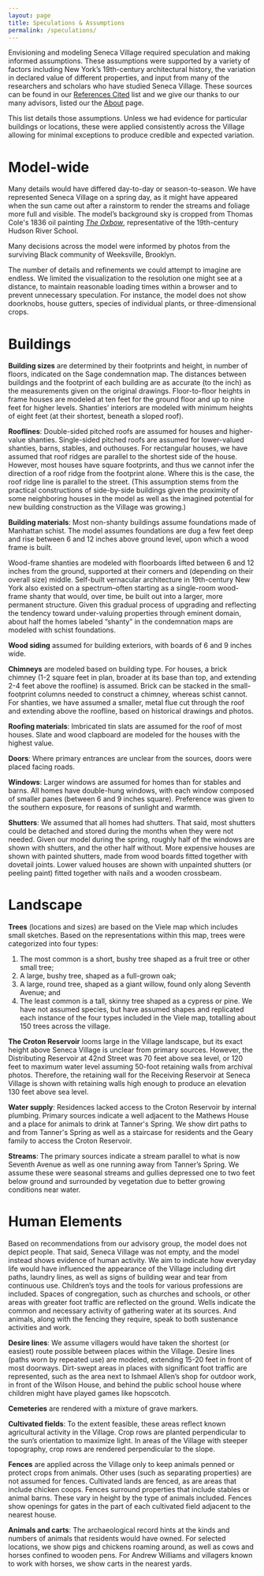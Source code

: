 ```yaml
---
layout: page
title: Speculations & Assumptions
permalink: /speculations/
---
```

Envisioning and modeling Seneca Village required speculation and making informed assumptions. These assumptions were supported by a variety of factors including New York’s 19th-century architectural history, the variation in declared value of different properties, and input from many of the researchers and scholars who have studied Seneca Village. These sources can be found in our [References Cited](/references) list and we give our thanks to our many advisors, listed our the [About](/about) page.

This list details those assumptions. Unless we had evidence for particular buildings or locations, these were applied consistently across the Village allowing for minimal exceptions to produce credible and expected variation.

# Model-wide

Many details would have differed day-to-day or season-to-season. We have represented Seneca Village on a spring day, as it might have appeared when the sun came out after a rainstorm to render the streams and foliage more full and visible. The model’s background sky is cropped from Thomas Cole's 1836 oil painting [*The Oxbow*](https://www.metmuseum.org/art/collection/search/10497), representative of the 19th-century Hudson River School. 

Many decisions across the model were informed by photos from the surviving Black community of Weeksville, Brooklyn.

The number of details and refinements we could attempt to imagine are endless. We limited the visualization to the resolution one might see at a distance, to maintain reasonable loading times within a browser and to prevent unnecessary speculation. For instance, the model does not show doorknobs, house gutters, species of individual plants, or three-dimensional crops.

# Buildings

**Building sizes** are determined by their footprints and height, in number of floors, indicated on the Sage condemnation map. The distances between buildings and the footprint of each building are as accurate (to the inch) as the measurements given on the original drawings. Floor-to-floor heights in frame houses are modeled at ten feet for the ground floor and up to nine feet for higher levels. Shanties’ interiors are modeled with minimum heights of eight feet (at their shortest, beneath a sloped roof).

**Rooflines**: Double-sided pitched roofs are assumed for houses and higher-value shanties. Single-sided pitched roofs are assumed for lower-valued shanties, barns, stables, and outhouses. For rectangular houses, we have assumed that roof ridges are parallel to the shortest side of the house. However, most houses have square footprints, and thus we cannot infer the direction of a roof ridge from the footprint alone. Where this is the case, the roof ridge line is parallel to the street. (This assumption stems from the practical constructions of side-by-side buildings given the proximity of some neighboring houses in the model as well as the imagined potential for new building construction as the Village was growing.)

**Building materials**: Most non-shanty buildings assume foundations made of Manhattan schist. The model assumes foundations are dug a few feet deep and rise between 6 and 12 inches above ground level, upon which a wood frame is built. 

Wood-frame shanties are modeled with floorboards lifted between 6 and 12 inches from the ground, supported at their corners and (depending on their overall size) middle. Self-built vernacular architecture in 19th-century New York also existed on a spectrum–often starting as a single-room wood-frame shanty that would, over time, be built out into a larger, more permanent structure. Given this gradual process of upgrading and reflecting the tendency toward under-valuing properties through eminent domain, about half the homes labeled “shanty” in the condemnation maps are modeled with schist foundations.

**Wood siding** assumed for building exteriors, with boards of 6 and 9 inches wide. 

**Chimneys** are modeled based on building type. For houses, a brick chimney (1-2 square feet in plan, broader at its base than top, and extending 2-4 feet above the roofline) is assumed. Brick can be stacked in the small-footprint columns needed to construct a chimney, whereas schist cannot. For shanties, we have assumed a smaller, metal flue cut through the roof and extending above the roofline, based on historical drawings and photos.

**Roofing materials**: Imbricated tin slats are assumed for the roof of most houses. Slate and wood clapboard are modeled for the houses with the highest value.

**Doors**: Where primary entrances are unclear from the sources, doors were placed facing roads.

**Windows**: Larger windows are assumed for homes than for stables and barns. All homes have double-hung windows, with each window composed of smaller panes (between 6 and 9 inches square). Preference was given to the southern exposure, for reasons of sunlight and warmth.

**Shutters**: We assumed that all homes had shutters. That said, most shutters could be detached and stored during the months when they were not needed. Given our model during the spring, roughly half of the windows are shown with shutters, and the other half without. More expensive houses are shown with painted shutters, made from wood boards fitted together with dovetail joints. Lower valued houses are shown with unpainted shutters (or peeling paint) fitted together with nails and a wooden crossbeam.

# Landscape

**Trees** (locations and sizes) are based on the Viele map which includes small sketches. Based on the representations within this map, trees were categorized into four types:

1. The most common is a short, bushy tree shaped as a fruit tree or other small tree;
2. A large, bushy tree, shaped as a full-grown oak;
3. A large, round tree, shaped as a giant willow, found only along Seventh Avenue; and
4. The least common is a tall, skinny tree shaped as a cypress or pine.
   We have not assumed species, but have assumed shapes and replicated each instance of the four types included in the Viele map, totalling about 150 trees across the village.

**The Croton Reservoir** looms large in the Village landscape, but its exact height above Seneca Village is unclear from primary sources. However, the Distributing Reservoir at 42nd Street was 70 feet above sea level, or 120 feet to maximum water level assuming 50-foot retaining walls from archival photos. Therefore, the retaining wall for the Receiving Reservoir at Seneca Village is shown with retaining walls high enough to produce an elevation 130 feet above sea level.

**Water supply**: Residences lacked access to the Croton Reservoir by internal plumbing. Primary sources indicate a well adjacent to the Mathews House and a place for animals to drink at Tanner's Spring. We show dirt paths to and from Tanner's Spring as well as a staircase for residents and the Geary family to access the Croton Reservoir.

**Streams**: The primary sources indicate a stream parallel to what is now Seventh Avenue as well as one running away from Tanner’s Spring. We assume these were seasonal streams and gullies depressed one to two feet below ground and surrounded by vegetation due to better growing conditions near water.

# Human Elements

Based on recommendations from our advisory group, the model does not depict people. That said, Seneca Village was not empty, and the model instead shows evidence of human activity. We  aim to indicate how everyday life would have influenced the appearance of the Village including dirt paths, laundry lines, as well as signs of building wear and tear from continuous use. Children’s toys and the tools for various professions are included. Spaces of congregation, such as churches and schools, or other areas with greater foot traffic are reflected on the ground. Wells indicate the common and necessary activity of gathering water at its sources. And animals, along with the fencing they require, speak to both sustenance activities and work.

**Desire lines**: We assume villagers would have taken the shortest (or easiest) route possible between places within the Village. Desire lines (paths worn by repeated use) are modeled, extending 15-20 feet in front of most doorways. Dirt-swept areas in places with significant foot traffic are represented, such as the area next to Ishmael Allen’s shop for outdoor work, in front of the Wilson House, and behind the public school house where children might have played games like hopscotch.

**Cemeteries** are rendered with a mixture of grave markers.

**Cultivated fields**: To the extent feasible, these areas reflect known agricultural activity in the Village. Crop rows are planted perpendicular to the sun’s orientation to maximize light. In areas of the Village with steeper topography, crop rows are rendered perpendicular to the slope.

**Fences** are applied across the Village only to keep animals penned or protect crops from animals. Other uses (such as separating properties) are not assumed for fences. Cultivated lands are fenced, as are areas that include chicken coops. Fences surround properties that include stables or animal barns. These vary in height by the type of animals included. Fences show openings for gates in the part of each cultivated field adjacent to the nearest house.

**Animals and carts**: The archaeological record hints at the kinds and numbers of animals that residents would have owned. For selected locations, we show pigs and chickens roaming around, as well as cows and horses confined to wooden pens. For Andrew Williams and villagers known to work with horses, we show carts in the nearest yards.
